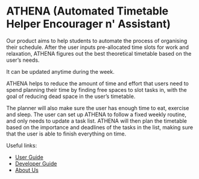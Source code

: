 # ATHENA (Automated Timetable Helper Encourager n' Assistant)

Our product aims to help students to automate the process of organising their schedule. After the user inputs pre-allocated time slots for work and relaxation, ATHENA figures out the best theoretical timetable based on the user’s needs.

It can be updated anytime during the week.

ATHENA helps to reduce the amount of time and effort that users need to spend planning their time by finding free spaces to slot tasks in, with the goal of reducing dead space in the user’s timetable. 

The planner will also make sure the user has enough time to eat, exercise and sleep. The user can set up ATHENA to follow a fixed weekly routine, and only needs to update a task list. ATHENA will then plan the timetable based on the importance and deadlines of the tasks in the list, making sure that the user is able to finish everything on time.

Useful links:
* [User Guide](UserGuide.md)
* [Developer Guide](DeveloperGuide.md)
* [About Us](AboutUs.md)
